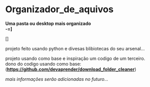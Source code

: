 # Organizador_de_aquivos
 

**Uma pasta ou desktop mais organizado**       
**-=]**
       
[]

projeto feito usando python e divesas blibiotecas do seu arsenal...

projeto usando como base e inspiração um codigo de um terceiro.       
dono do codigo usando como base:  
(**https://github.com/devaprender/download_folder_cleaner**)            



*mais informações serão adicionadas no futuro...*

